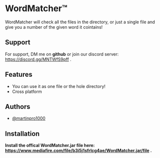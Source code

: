 
# WordMatcher™

WordMatcher will check all the files in the directory, or just a single file and give you a number of the given word it cointains!



## Support

For support, DM me on __**github**__ or join our discord server:
https://discord.gg/MNTWfS9pff
.


## Features

- You can use it as one file or the hole directory!
- Cross platform


## Authors

- [@martinpro1000](https://www.github.com/martinpro1000)


## Installation

**Install the offical WordMatcher.jar file here: https://www.mediafire.com/file/b3i5j1sfrlcg4ae/WordMatcher.jar/file
.**
